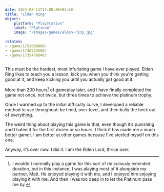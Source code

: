 ```yaml
---
date: 2024-08-11T17:00:00+01:00
title: "Elden Ring"
object:
    platform: "PlayStation"
    label: "Platinum"
    image: "/images/games/elden-ring.jpg"
    
related:
- /game/1752009060/
- /game/1746224580/
- /game/1735476840/
---
```


This must be the hardest, most infuriating game I have ever played. Elden Ring likes to teach you a lesson, kick you when you think you're getting good at it, and keep kicking you until you actually *get* good at it.

More than 200 hours[^1] of gameplay later, and I have finally completed the game not once, not twice, but three times to achieve the platinum trophy.

Once I warmed up to the initial difficulty curve, I developed a reliable method to use throughout: be timid, over-level, and then bully the heck out of everything.

The weird thing about playing this game is that, even though it’s punishing and I hated it for the first dozen or so hours, I think it has made me a much better gamer. I am better at other games because I've steeled myself on this one. 

Anyway, it’s over now. I did it. I am the Elden Lord, thrice over. 

[^1]: I wouldn't normally play a game for this sort of ridiculously extended duration, but in this instance, I was playing most of it alongside my partner, Matt. He enjoyed playing it with me, and I enjoyed him enjoying playing it with me. And then I was too deep in to let the Platinum pass me by.